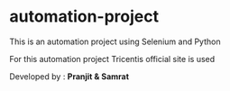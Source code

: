 # automation-project
This is an automation project using Selenium and Python

For this automation project Tricentis official site is used

Developed by : **Pranjit & Samrat**
